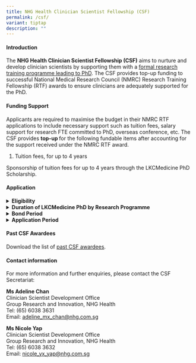 ```yaml
---
title: NHG Health Clinician Scientist Fellowship (CSF)
permalink: /csf/
variant: tiptap
description: ""
---
```

<h4><strong>Introduction</strong></h4>
<p>The <strong>NHG Health Clinician Scientist Fellowship (CSF)</strong> aims
to nurture and develop clinician scientists by supporting them with a <u>formal research training programme leading to PhD</u>.
The CSF provides top-up funding to successful National Medical Research
Council (NMRC) Research Training Fellowship (RTF) awards to ensure clinicians
are adequately supported for the PhD.</p>
<h4><strong>Funding Support</strong></h4>
<p>Applicants are required to maximise the budget in their NMRC RTF applications
to include necessary support such as tuition fees, salary support for research
FTE committed to PhD, overseas conference, etc. The CSF provides <strong>top-up </strong>for
the following fundable items after accounting for the support received
under the NMRC RTF award.</p>
<ol data-tight="true" class="tight">
<li>
<p>Tuition fees, for up to 4 years</p>
</li>
</ol>
<p>Sponsorship of tuition fees for up to 4 years through the LKCMedicine
PhD Scholarship.</p>
<h4><strong>Application</strong></h4>
<div data-type="detailGroup" class="isomer-accordion-group isomer-accordion isomer-accordion-white">
<details class="isomer-details">
<summary><strong>Eligibility</strong>
</summary>
<div data-type="detailsContent" class="isomer-details-content">
<p>Applicants should be:
<br>a)<strong> Doctors</strong> (i.e., clinically qualified with MD/MBBS/BDS)
with primary appointments at NHG Health institutions; or are enrolled in
their final year of the NHG Health Residency Programme with indication
of continuation in NHG Health;
<br>OR
<br>b)<strong> Health science / healthcare professionals</strong> with non-medical
degrees, such as nurses, pharmacists and other allied health professionals
(as listed on <a href="https://hpp.moh.gov.sg/career-practice/allied-health-professions" rel="noopener nofollow" target="_blank">MOH’s website</a>)
in clinical practice, with primary appointments at NHG institutions and
at least 3 years of clinical or relevant experience. Others may contact
the CSF Secretariat for discussion on suitability of the programme. Applicants
should have at least an Upper Second, preferably First class honours degree
in a relevant field. A master’s degree is not a pre-requisite but is considered
advantageous.</p>
<p></p>
<p>All applicants should also fulfil the following criteria:
<br>a) Have at least 2 years of research experience and well-equipped with
knowledge of the fundamentals of clinical research;
<br>b) Able to commit at least 0.5FTE to research during the course of study;
<br>c) Must apply for <a href="https://www.nmrc.gov.sg/grants/talent-development/nmrc-rtf" rel="noopener nofollow" target="_blank">NMRC Research Training Fellowship (RTF)</a>;
and
<br>d) Must fulfil <a href="https://www.ntu.edu.sg/education/graduate-programme/lkcmedicine-phd-by-research-programme#admission" rel="noopener nofollow" target="_blank">LKCMedicine PhD admission requirements</a>.</p>
<p></p>
<p>The applicant’s Department should be able to make provisions for the applicant’s
research commitments during the CSF award period (if awarded) and continue
to facilitate his/her career pathway as a clinician scientist beyond the
CSF award.</p>
<p></p>
<p>Applicants interested to pursue a research PhD with any other local academic
institutions (NUS, NTU, SUTD, Duke-NUS, SIT) may contact the CSF Secretariat
for further discussion on suitability of the scheme.</p>
</div>
</details>
</div>
<div data-type="detailGroup" class="isomer-accordion-group isomer-accordion isomer-accordion-white">
<details class="isomer-details">
<summary><strong>Duration of LKCMedicine PhD by Research Programme</strong>
</summary>
<div data-type="detailsContent" class="isomer-details-content">
<p>Students are expected to complete their PhD programme in 4 years. The
PhD candidature is a minimum of 3 years and a maximum of 5 years.</p>
</div>
</details>
</div>
<div data-type="detailGroup" class="isomer-accordion-group isomer-accordion isomer-accordion-white">
<details class="isomer-details">
<summary><strong>Bond Period</strong>
</summary>
<div data-type="detailsContent" class="isomer-details-content">
<p>Students are required to serve a bond of up to 5 years with their respective
NHG Health Host Institution upon completion of the Fellowship. Bond duration
will be commensurated with amount of salary support provided by the Fellowship. <s><br></s>
<br>Please refer to NHG Health HR Policy (NHG-HR-H5 Training Bond &amp; Minimum
Service Period (MSP)) for guidelines.</p>
</div>
</details>
</div>
<div data-type="detailGroup" class="isomer-accordion-group isomer-accordion isomer-accordion-white">
<details class="isomer-details">
<summary><strong>Application Period</strong>
</summary>
<div data-type="detailsContent" class="isomer-details-content">
<p>The Call for Applications is <u>open throughout the year</u>. Please contact
the CSF Secretariat to indicate your interest in applying for the CSF.</p>
</div>
</details>
</div>
<p></p>
<h4><strong>Past CSF Awardees</strong></h4>
<p>Download the list of <a href="https://for.sg/csfawardees" rel="noopener nofollow" target="_blank">past CSF awardees</a>.</p>
<h4><strong>Contact information</strong></h4>
<p>For more information and further enquiries, please contact the CSF Secretariat:</p>
<p><strong>Ms Adeline Chan</strong>
<br>Clinician Scientist Development Office
<br>Group Research and Innovation, NHG Health
<br>Tel: (65) 6038 3631
<br>Email: <a href="mailto:adeline_mx_chan@nhg.com.sg" rel="noopener noreferrer nofollow" target="_blank">adeline_mx_chan@nhg.com.sg</a>
</p>
<p><strong>Ms Nicole Yap</strong>
<br>Clinician Scientist Development Office
<br>Group Research and Innovation, NHG Health
<br>Tel: (65) 6038 3632
<br>Email: <a href="mailto:nicole_yx_yap@nhg.com.sg" rel="noopener noreferrer nofollow" target="_blank">nicole_yx_yap@nhg.com.sg</a>
</p>
<p></p>
<p></p>
<p></p>